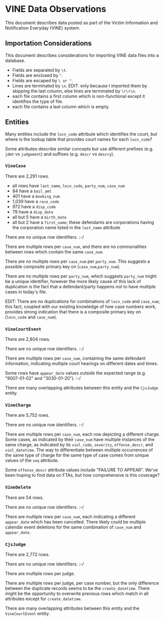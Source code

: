 # VINE Data Observations

This document describes data posted as part of the Victim Information and Notification Everyday (VINE) system.

## Importation Considerations

This document describes considerations for importing VINE data files into a database.

 + Fields are separated by `\t`.
 + Fields are enclosed by `"`.
 + Fields are escaped by `\ or "`.
 + Lines are terminated by `\n`. EDIT: only because I imported them by skipping the last column, else lines are terminated by `\r\r\n`.
 + each file contains a first column which is non-functional except it identifies the type of file.
 + each file contains a last column which is empty.



## Entities

Many entities include the `locn_code` attribute which identifies the court, but where is the lookup table that provides court names for each `locn_code`?

Some attributes describe similar concepts but use different prefixes (e.g. `jdmt` vs `judgement`) and suffixes (e.g. `descr` vs `descry`).

### `VineCase`

There are 2,291 rows.
 + all rows have `last_name`, `locn_code`, `party_num`, `case_num`
 + 84 have a `bail_amt`
 + 401 have a `booking_num`
 + 1,039 have a `race_code`
 + 972 have a `disp_code`
 + 79 have a `disp_date`
 + all but 5 have a `birth_date`
 + all but 2 have a `first_name`; these defendants are corporations having the corporation name listed in the `last_name` attribute

There are no unique row identifiers. :-/

There are multiple rows per `case_num`, and there are no commonalities between rows which contain the same `case_num`.

There are no multiple rows per `case_num` per `party_num`. This suggests a possible composite primary key on (`case_num`,`party_num`).

There are no multiple rows per `party_num`, which suggests `party_num` might be a unique identifier, however the more likely cause of this lack of duplication is the fact that a defendant/party happens not to have multiple cases in today's file.

EDIT: There are no duplications for combinations of `locn_code` and `case_num`; this fact, coupled with our existing knowledge of how case numbers work, provides strong indication that there is a composite primary key on (`locn_code` and `case_num`).

### `VineCourtEvent`

There are 2,804 rows.

There are no unique row identifiers. :-/

There are multiple rows per `case_num`, containing the same defendant information, indicating multiple court hearings on different dates and times.

Some rows have `appear_date` values outside the expected range (e.g. "9007-01-02" and "3030-01-20"). :-/

There are many overlapping attributes between this entity and the `CjsJudge` entity.


### `VineCharge`

There are 5,752 rows.

There are no unique row identifiers. :-/

There are multiple rows per `case_num`, each row depicting a different charge. Some cases, as indicated by their `case_num` have multiple instances of the same charge, as indicated by its `viol_code`, `severity`, `offense_descr`, and `viol_datetime`. The way to differentiate between multiple occurrences of the same type of charge for the same type of case comes from unique values of the `seq` attribute.

Some `offense_descr` attribute values include "FAILURE TO APPEAR". We've been hoping to find data on FTAs, but how comprehensive is this coverage?


### `VineDelete`

There are 54 rows.

There are no unique row identifiers. :-/

There are multiple rows per `case_num`, each indicating a different `appear_date` which has been cancelled. There likely could be multiple calendar event deletions for the same combination of `case_num` and `appear_date`.

### `CjsJudge`

There are 2,772 rows.

There are no unique row identifiers. :-/

There are multiple rows per judge.

There are multiple rows per judge, per case number, but the only difference between the duplicate records seems to be the `create_datetime`. There might be the opportunity to overwrite previous rows which match in all attributes except for `create_datetime`.

There are many overlapping attributes between this entity and the `VineCourtEvent` entity.
